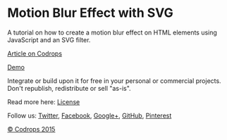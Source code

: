 Motion Blur Effect with SVG
=========

A tutorial on how to create a motion blur effect on HTML elements using JavaScript and an SVG filter.

[Article on Codrops](http://tympanus.net/codrops/?p=23824)

[Demo](http://tympanus.net/Tutorials/MotionBlurEffect/)

Integrate or build upon it for free in your personal or commercial projects. Don't republish, redistribute or sell "as-is". 

Read more here: [License](http://tympanus.net/codrops/licensing/)

Follow us: [Twitter](http://www.twitter.com/codrops), [Facebook](http://www.facebook.com/pages/Codrops/159107397912), [Google+](https://plus.google.com/101095823814290637419), [GitHub](https://github.com/codrops), [Pinterest](http://www.pinterest.com/codrops/)

[© Codrops 2015](http://www.codrops.com)


